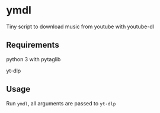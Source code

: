 # ymdl

Tiny script to download music from youtube with youtube-dl


## Requirements

python 3 with pytaglib

yt-dlp


## Usage

Run `ymdl`, all arguments are passed to `yt-dlp`
